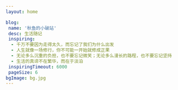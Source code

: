 ```yaml
---
layout: home

blog:
 name: '秋鱼的小破站'
 desc: 生活随记
 inspiring:
  - 千万不要因为走得太久，而忘记了我们为什么出发
  - 人生就像一场修行，你不可能一开始就修成正果
  - 无论多么沉重的负担，也不要忘记微笑；无论多么漫长的路程，也不要忘记坚持
  - 生活的真谛不在繁华，而在于淡泊
 inspiringTimeout: 6000
 pageSize: 6
bgImage: bg.jpg
---
```



